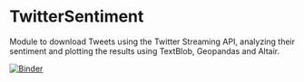 # TwitterSentiment
Module to download Tweets using the Twitter Streaming API, analyzing their sentiment and plotting the results using TextBlob, Geopandas and Altair.

[![Binder](https://mybinder.org/badge_logo.svg)](https://mybinder.org/v2/gh/niklaskemm/TwitterSentiment/master?filepath=NiklasKemm_6060432.ipynb)
